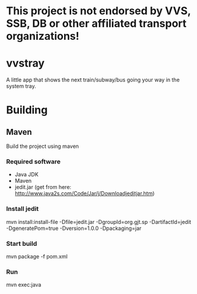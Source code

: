 # This project is not endorsed by VVS, SSB, DB or other affiliated transport organizations!

# vvstray
A little app that shows the next train/subway/bus going your way in the system tray.

# Building

## Maven
Build the project using maven

### Required software
- Java JDK
- Maven
- jedit.jar (get from here: http://www.java2s.com/Code/Jar/j/Downloadjeditjar.htm)

### Install jedit
mvn install:install-file -Dfile=jedit.jar -DgroupId=org.gjt.sp -DartifactId=jedit -DgeneratePom=true -Dversion=1.0.0 -Dpackaging=jar

### Start build
mvn package -f pom.xml

### Run
mvn exec:java
